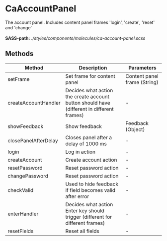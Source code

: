 # CaAccountPanel

The account panel. Includes content panel frames 'login', 'create', 'reset' and 'change'<br><br> **SASS-path:** _./styles/components/molecules/ca-account-panel.scss_

## Methods

<!-- @vuese:CaAccountPanel:methods:start -->
|Method|Description|Parameters|
|---|---|---|
|setFrame|Set frame for content panel|Content panel frame (String)|
|createAccountHandler|Decides what action the create account button should have (different in different frames)|-|
|showFeedback|Show feedback|Feedback (Object)|
|closePanelAfterDelay|Closes panel after a delay of 1000 ms|-|
|login|Log in action|-|
|createAccount|Create account action|-|
|resetPassword|Reset password action|-|
|changePassword|Reset password action|-|
|checkValid|Used to hide feedback if field becomes valid after error|-|
|enterHandler|Decides what action Enter key should trigger (different for different frames)|-|
|resetFields|Reset all fields|-|

<!-- @vuese:CaAccountPanel:methods:end -->


